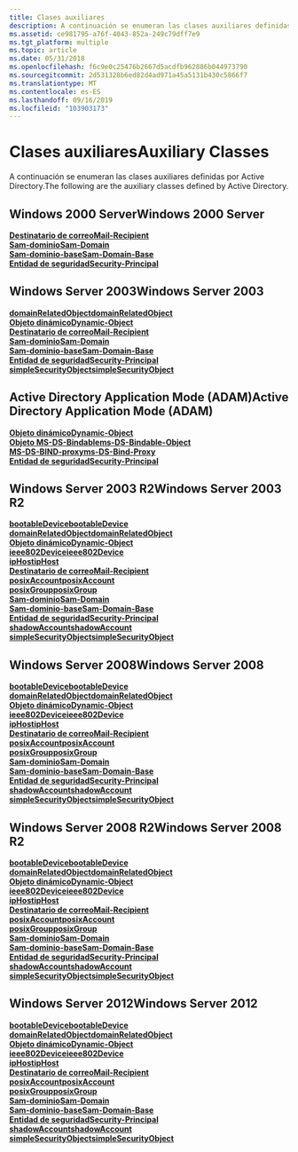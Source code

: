 ```yaml
---
title: Clases auxiliares
description: A continuación se enumeran las clases auxiliares definidas por Active Directory.
ms.assetid: ce981795-a76f-4043-852a-249c79dff7e9
ms.tgt_platform: multiple
ms.topic: article
ms.date: 05/31/2018
ms.openlocfilehash: f6c9e0c25476b2667d5acdfb962886b044973790
ms.sourcegitcommit: 2d531328b6ed82d4ad971a45a5131b430c5866f7
ms.translationtype: MT
ms.contentlocale: es-ES
ms.lasthandoff: 09/16/2019
ms.locfileid: "103903173"
---
```

# <a name="auxiliary-classes"></a><span data-ttu-id="c31fb-103">Clases auxiliares</span><span class="sxs-lookup"><span data-stu-id="c31fb-103">Auxiliary Classes</span></span>

<span data-ttu-id="c31fb-104">A continuación se enumeran las clases auxiliares definidas por Active Directory.</span><span class="sxs-lookup"><span data-stu-id="c31fb-104">The following are the auxiliary classes defined by Active Directory.</span></span>

## <a name="windows-2000-server"></a><span data-ttu-id="c31fb-105">Windows 2000 Server</span><span class="sxs-lookup"><span data-stu-id="c31fb-105">Windows 2000 Server</span></span>

<dl>

[<span data-ttu-id="c31fb-106">**Destinatario de correo**</span><span class="sxs-lookup"><span data-stu-id="c31fb-106">**Mail-Recipient**</span></span>](c-mailrecipient.md)  
[<span data-ttu-id="c31fb-107">**Sam-dominio**</span><span class="sxs-lookup"><span data-stu-id="c31fb-107">**Sam-Domain**</span></span>](c-samdomain.md)  
[<span data-ttu-id="c31fb-108">**Sam-dominio-base**</span><span class="sxs-lookup"><span data-stu-id="c31fb-108">**Sam-Domain-Base**</span></span>](c-samdomainbase.md)  
[<span data-ttu-id="c31fb-109">**Entidad de seguridad**</span><span class="sxs-lookup"><span data-stu-id="c31fb-109">**Security-Principal**</span></span>](c-securityprincipal.md)  
</dl>

## <a name="windows-server-2003"></a><span data-ttu-id="c31fb-110">Windows Server 2003</span><span class="sxs-lookup"><span data-stu-id="c31fb-110">Windows Server 2003</span></span>

<dl>

[<span data-ttu-id="c31fb-111">**domainRelatedObject**</span><span class="sxs-lookup"><span data-stu-id="c31fb-111">**domainRelatedObject**</span></span>](c-domainrelatedobject.md)  
[<span data-ttu-id="c31fb-112">**Objeto dinámico**</span><span class="sxs-lookup"><span data-stu-id="c31fb-112">**Dynamic-Object**</span></span>](c-dynamicobject.md)  
[<span data-ttu-id="c31fb-113">**Destinatario de correo**</span><span class="sxs-lookup"><span data-stu-id="c31fb-113">**Mail-Recipient**</span></span>](c-mailrecipient.md)  
[<span data-ttu-id="c31fb-114">**Sam-dominio**</span><span class="sxs-lookup"><span data-stu-id="c31fb-114">**Sam-Domain**</span></span>](c-samdomain.md)  
[<span data-ttu-id="c31fb-115">**Sam-dominio-base**</span><span class="sxs-lookup"><span data-stu-id="c31fb-115">**Sam-Domain-Base**</span></span>](c-samdomainbase.md)  
[<span data-ttu-id="c31fb-116">**Entidad de seguridad**</span><span class="sxs-lookup"><span data-stu-id="c31fb-116">**Security-Principal**</span></span>](c-securityprincipal.md)  
[<span data-ttu-id="c31fb-117">**simpleSecurityObject**</span><span class="sxs-lookup"><span data-stu-id="c31fb-117">**simpleSecurityObject**</span></span>](c-simplesecurityobject.md)  
</dl>

## <a name="active-directory-application-mode-adam"></a><span data-ttu-id="c31fb-118">Active Directory Application Mode (ADAM)</span><span class="sxs-lookup"><span data-stu-id="c31fb-118">Active Directory Application Mode (ADAM)</span></span>

<dl>

[<span data-ttu-id="c31fb-119">**Objeto dinámico**</span><span class="sxs-lookup"><span data-stu-id="c31fb-119">**Dynamic-Object**</span></span>](c-dynamicobject.md)  
[<span data-ttu-id="c31fb-120">**Objeto MS-DS-Bindable**</span><span class="sxs-lookup"><span data-stu-id="c31fb-120">**ms-DS-Bindable-Object**</span></span>](c-msds-bindableobject.md)  
[<span data-ttu-id="c31fb-121">**MS-DS-BIND-proxy**</span><span class="sxs-lookup"><span data-stu-id="c31fb-121">**ms-DS-Bind-Proxy**</span></span>](c-msds-bindproxy.md)  
[<span data-ttu-id="c31fb-122">**Entidad de seguridad**</span><span class="sxs-lookup"><span data-stu-id="c31fb-122">**Security-Principal**</span></span>](c-securityprincipal.md)  
</dl>

## <a name="windows-server-2003-r2"></a><span data-ttu-id="c31fb-123">Windows Server 2003 R2</span><span class="sxs-lookup"><span data-stu-id="c31fb-123">Windows Server 2003 R2</span></span>

<dl>

[<span data-ttu-id="c31fb-124">**bootableDevice**</span><span class="sxs-lookup"><span data-stu-id="c31fb-124">**bootableDevice**</span></span>](c-bootabledevice.md)  
[<span data-ttu-id="c31fb-125">**domainRelatedObject**</span><span class="sxs-lookup"><span data-stu-id="c31fb-125">**domainRelatedObject**</span></span>](c-domainrelatedobject.md)  
[<span data-ttu-id="c31fb-126">**Objeto dinámico**</span><span class="sxs-lookup"><span data-stu-id="c31fb-126">**Dynamic-Object**</span></span>](c-dynamicobject.md)  
[<span data-ttu-id="c31fb-127">**ieee802Device**</span><span class="sxs-lookup"><span data-stu-id="c31fb-127">**ieee802Device**</span></span>](c-ieee802device.md)  
[<span data-ttu-id="c31fb-128">**ipHost**</span><span class="sxs-lookup"><span data-stu-id="c31fb-128">**ipHost**</span></span>](c-iphost.md)  
[<span data-ttu-id="c31fb-129">**Destinatario de correo**</span><span class="sxs-lookup"><span data-stu-id="c31fb-129">**Mail-Recipient**</span></span>](c-mailrecipient.md)  
[<span data-ttu-id="c31fb-130">**posixAccount**</span><span class="sxs-lookup"><span data-stu-id="c31fb-130">**posixAccount**</span></span>](c-posixaccount.md)  
[<span data-ttu-id="c31fb-131">**posixGroup**</span><span class="sxs-lookup"><span data-stu-id="c31fb-131">**posixGroup**</span></span>](c-posixgroup.md)  
[<span data-ttu-id="c31fb-132">**Sam-dominio**</span><span class="sxs-lookup"><span data-stu-id="c31fb-132">**Sam-Domain**</span></span>](c-samdomain.md)  
[<span data-ttu-id="c31fb-133">**Sam-dominio-base**</span><span class="sxs-lookup"><span data-stu-id="c31fb-133">**Sam-Domain-Base**</span></span>](c-samdomainbase.md)  
[<span data-ttu-id="c31fb-134">**Entidad de seguridad**</span><span class="sxs-lookup"><span data-stu-id="c31fb-134">**Security-Principal**</span></span>](c-securityprincipal.md)  
[<span data-ttu-id="c31fb-135">**shadowAccount**</span><span class="sxs-lookup"><span data-stu-id="c31fb-135">**shadowAccount**</span></span>](c-shadowaccount.md)  
[<span data-ttu-id="c31fb-136">**simpleSecurityObject**</span><span class="sxs-lookup"><span data-stu-id="c31fb-136">**simpleSecurityObject**</span></span>](c-simplesecurityobject.md)  
</dl>

## <a name="windows-server-2008"></a><span data-ttu-id="c31fb-137">Windows Server 2008</span><span class="sxs-lookup"><span data-stu-id="c31fb-137">Windows Server 2008</span></span>

<dl>

[<span data-ttu-id="c31fb-138">**bootableDevice**</span><span class="sxs-lookup"><span data-stu-id="c31fb-138">**bootableDevice**</span></span>](c-bootabledevice.md)  
[<span data-ttu-id="c31fb-139">**domainRelatedObject**</span><span class="sxs-lookup"><span data-stu-id="c31fb-139">**domainRelatedObject**</span></span>](c-domainrelatedobject.md)  
[<span data-ttu-id="c31fb-140">**Objeto dinámico**</span><span class="sxs-lookup"><span data-stu-id="c31fb-140">**Dynamic-Object**</span></span>](c-dynamicobject.md)  
[<span data-ttu-id="c31fb-141">**ieee802Device**</span><span class="sxs-lookup"><span data-stu-id="c31fb-141">**ieee802Device**</span></span>](c-ieee802device.md)  
[<span data-ttu-id="c31fb-142">**ipHost**</span><span class="sxs-lookup"><span data-stu-id="c31fb-142">**ipHost**</span></span>](c-iphost.md)  
[<span data-ttu-id="c31fb-143">**Destinatario de correo**</span><span class="sxs-lookup"><span data-stu-id="c31fb-143">**Mail-Recipient**</span></span>](c-mailrecipient.md)  
[<span data-ttu-id="c31fb-144">**posixAccount**</span><span class="sxs-lookup"><span data-stu-id="c31fb-144">**posixAccount**</span></span>](c-posixaccount.md)  
[<span data-ttu-id="c31fb-145">**posixGroup**</span><span class="sxs-lookup"><span data-stu-id="c31fb-145">**posixGroup**</span></span>](c-posixgroup.md)  
[<span data-ttu-id="c31fb-146">**Sam-dominio**</span><span class="sxs-lookup"><span data-stu-id="c31fb-146">**Sam-Domain**</span></span>](c-samdomain.md)  
[<span data-ttu-id="c31fb-147">**Sam-dominio-base**</span><span class="sxs-lookup"><span data-stu-id="c31fb-147">**Sam-Domain-Base**</span></span>](c-samdomainbase.md)  
[<span data-ttu-id="c31fb-148">**Entidad de seguridad**</span><span class="sxs-lookup"><span data-stu-id="c31fb-148">**Security-Principal**</span></span>](c-securityprincipal.md)  
[<span data-ttu-id="c31fb-149">**shadowAccount**</span><span class="sxs-lookup"><span data-stu-id="c31fb-149">**shadowAccount**</span></span>](c-shadowaccount.md)  
[<span data-ttu-id="c31fb-150">**simpleSecurityObject**</span><span class="sxs-lookup"><span data-stu-id="c31fb-150">**simpleSecurityObject**</span></span>](c-simplesecurityobject.md)  
</dl>

## <a name="windows-server-2008-r2"></a><span data-ttu-id="c31fb-151">Windows Server 2008 R2</span><span class="sxs-lookup"><span data-stu-id="c31fb-151">Windows Server 2008 R2</span></span>

<dl>

[<span data-ttu-id="c31fb-152">**bootableDevice**</span><span class="sxs-lookup"><span data-stu-id="c31fb-152">**bootableDevice**</span></span>](c-bootabledevice.md)  
[<span data-ttu-id="c31fb-153">**domainRelatedObject**</span><span class="sxs-lookup"><span data-stu-id="c31fb-153">**domainRelatedObject**</span></span>](c-domainrelatedobject.md)  
[<span data-ttu-id="c31fb-154">**Objeto dinámico**</span><span class="sxs-lookup"><span data-stu-id="c31fb-154">**Dynamic-Object**</span></span>](c-dynamicobject.md)  
[<span data-ttu-id="c31fb-155">**ieee802Device**</span><span class="sxs-lookup"><span data-stu-id="c31fb-155">**ieee802Device**</span></span>](c-ieee802device.md)  
[<span data-ttu-id="c31fb-156">**ipHost**</span><span class="sxs-lookup"><span data-stu-id="c31fb-156">**ipHost**</span></span>](c-iphost.md)  
[<span data-ttu-id="c31fb-157">**Destinatario de correo**</span><span class="sxs-lookup"><span data-stu-id="c31fb-157">**Mail-Recipient**</span></span>](c-mailrecipient.md)  
[<span data-ttu-id="c31fb-158">**posixAccount**</span><span class="sxs-lookup"><span data-stu-id="c31fb-158">**posixAccount**</span></span>](c-posixaccount.md)  
[<span data-ttu-id="c31fb-159">**posixGroup**</span><span class="sxs-lookup"><span data-stu-id="c31fb-159">**posixGroup**</span></span>](c-posixgroup.md)  
[<span data-ttu-id="c31fb-160">**Sam-dominio**</span><span class="sxs-lookup"><span data-stu-id="c31fb-160">**Sam-Domain**</span></span>](c-samdomain.md)  
[<span data-ttu-id="c31fb-161">**Sam-dominio-base**</span><span class="sxs-lookup"><span data-stu-id="c31fb-161">**Sam-Domain-Base**</span></span>](c-samdomainbase.md)  
[<span data-ttu-id="c31fb-162">**Entidad de seguridad**</span><span class="sxs-lookup"><span data-stu-id="c31fb-162">**Security-Principal**</span></span>](c-securityprincipal.md)  
[<span data-ttu-id="c31fb-163">**shadowAccount**</span><span class="sxs-lookup"><span data-stu-id="c31fb-163">**shadowAccount**</span></span>](c-shadowaccount.md)  
[<span data-ttu-id="c31fb-164">**simpleSecurityObject**</span><span class="sxs-lookup"><span data-stu-id="c31fb-164">**simpleSecurityObject**</span></span>](c-simplesecurityobject.md)  
</dl>

## <a name="windows-server-2012"></a><span data-ttu-id="c31fb-165">Windows Server 2012</span><span class="sxs-lookup"><span data-stu-id="c31fb-165">Windows Server 2012</span></span>

<dl>

[<span data-ttu-id="c31fb-166">**bootableDevice**</span><span class="sxs-lookup"><span data-stu-id="c31fb-166">**bootableDevice**</span></span>](c-bootabledevice.md)  
[<span data-ttu-id="c31fb-167">**domainRelatedObject**</span><span class="sxs-lookup"><span data-stu-id="c31fb-167">**domainRelatedObject**</span></span>](c-domainrelatedobject.md)  
[<span data-ttu-id="c31fb-168">**Objeto dinámico**</span><span class="sxs-lookup"><span data-stu-id="c31fb-168">**Dynamic-Object**</span></span>](c-dynamicobject.md)  
[<span data-ttu-id="c31fb-169">**ieee802Device**</span><span class="sxs-lookup"><span data-stu-id="c31fb-169">**ieee802Device**</span></span>](c-ieee802device.md)  
[<span data-ttu-id="c31fb-170">**ipHost**</span><span class="sxs-lookup"><span data-stu-id="c31fb-170">**ipHost**</span></span>](c-iphost.md)  
[<span data-ttu-id="c31fb-171">**Destinatario de correo**</span><span class="sxs-lookup"><span data-stu-id="c31fb-171">**Mail-Recipient**</span></span>](c-mailrecipient.md)  
[<span data-ttu-id="c31fb-172">**posixAccount**</span><span class="sxs-lookup"><span data-stu-id="c31fb-172">**posixAccount**</span></span>](c-posixaccount.md)  
[<span data-ttu-id="c31fb-173">**posixGroup**</span><span class="sxs-lookup"><span data-stu-id="c31fb-173">**posixGroup**</span></span>](c-posixgroup.md)  
[<span data-ttu-id="c31fb-174">**Sam-dominio**</span><span class="sxs-lookup"><span data-stu-id="c31fb-174">**Sam-Domain**</span></span>](c-samdomain.md)  
[<span data-ttu-id="c31fb-175">**Sam-dominio-base**</span><span class="sxs-lookup"><span data-stu-id="c31fb-175">**Sam-Domain-Base**</span></span>](c-samdomainbase.md)  
[<span data-ttu-id="c31fb-176">**Entidad de seguridad**</span><span class="sxs-lookup"><span data-stu-id="c31fb-176">**Security-Principal**</span></span>](c-securityprincipal.md)  
[<span data-ttu-id="c31fb-177">**shadowAccount**</span><span class="sxs-lookup"><span data-stu-id="c31fb-177">**shadowAccount**</span></span>](c-shadowaccount.md)  
[<span data-ttu-id="c31fb-178">**simpleSecurityObject**</span><span class="sxs-lookup"><span data-stu-id="c31fb-178">**simpleSecurityObject**</span></span>](c-simplesecurityobject.md)  
</dl>

 

 




